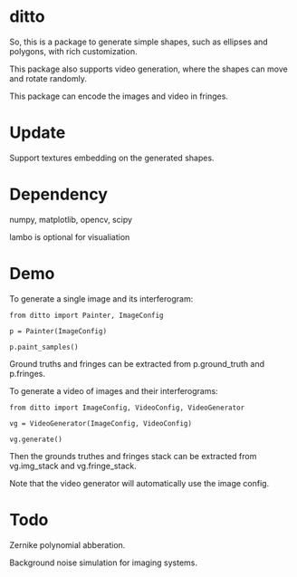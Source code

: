 # ditto
So, this is a package to generate simple shapes, such as ellipses and polygons, with rich customization.

This package also supports video generation, where the shapes can move and rotate randomly.

This package can encode the images and video in fringes.

# Update
Support textures embedding on the generated shapes.

# Dependency
numpy, matplotlib, opencv, scipy

lambo is optional for visualiation

# Demo
To generate a single image and its interferogram:
```
from ditto import Painter, ImageConfig

p = Painter(ImageConfig)

p.paint_samples()
```

Ground truths and fringes can be extracted from p.ground_truth and p.fringes.

To generate a video of images and their interferograms:
```
from ditto import ImageConfig, VideoConfig, VideoGenerator

vg = VideoGenerator(ImageConfig, VideoConfig)

vg.generate()
```

Then the grounds truthes and fringes stack can be extracted from vg.img_stack and vg.fringe_stack.

Note that the video generator will automatically use the image config.

# Todo

Zernike polynomial abberation.

Background noise simulation for imaging systems.


